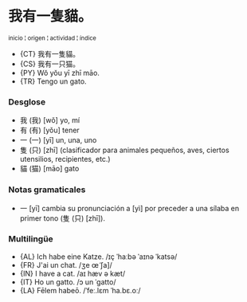 # 我有一隻貓。
<sup>inicio ¦ origen ¦ actividad ¦ índice</sup>

* {CT} 我有一隻貓。
* {CS} 我有一只猫。
* {PY} Wǒ yǒu yī zhī māo.
* {TR} Tengo un gato.

### Desglose

* 我 (我) [wǒ] yo, mí
* 有 (有) [yǒu] tener
* 一 (一) [yī] un, una, uno
* 隻 (只) [zhī] (clasificador para animales pequeños, aves, ciertos utensilios, recipientes, etc.)
* 貓 (猫) [māo] gato

### Notas gramaticales

* 一 [yī] cambia su pronunciación a [yì] por preceder a una sílaba en primer tono (隻 (只) [zhī]).

### Multilingüe

* {AL} Ich habe eine Katze. /ɪç ˈhaːbə ˈaɪnə ˈkatsə/
* {FR} J'ai un chat. /ʒe œ̃ ʃa]/
* {IN} I have a cat. /aɪ hæv ə kæt/
* {IT} Ho un gatto. /ɔ un ˈɡatto/
* {LA} Fēlem habeō. /ˈfeː.lɛm ˈha.bɛ.oː/
